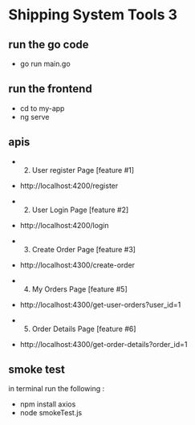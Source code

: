 # Shipping System Tools 3
## run the go code 
- go run main.go

## run the frontend 
- cd to my-app 
- ng serve 

## apis
- 2. User register Page [feature #1]
- http://localhost:4200/register

- 2. User Login Page [feature #2]
- http://localhost:4200/login

- 3. Create Order Page [feature #3]
- http://localhost:4300/create-order

- 4. My Orders Page [feature #5]
- http://localhost:4300/get-user-orders?user_id=1

- 5. Order Details Page [feature #6]
- http://localhost:4300/get-order-details?order_id=1


## smoke test 
in terminal run the following :
- npm install axios
- node smokeTest.js
  
